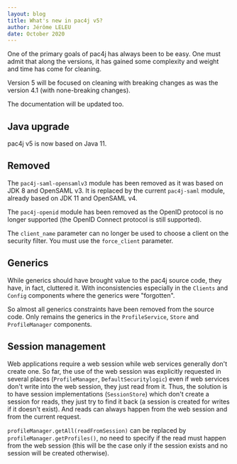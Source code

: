 ```yaml
---
layout: blog
title: What's new in pac4j v5?
author: Jérôme LELEU
date: October 2020
---
```


One of the primary goals of pac4j has always been to be easy. One must admit that along the versions, it has gained some complexity and weight and time has come for cleaning.

Version 5 will be focused on cleaning with breaking changes as was the version 4.1 (with none-breaking changes).

The documentation will be updated too.

## Java upgrade

pac4j v5 is now based on Java 11.

## Removed

The `pac4j-saml-opensamlv3` module has been removed as it was based on JDK 8 and OpenSAML v3. It is replaced by the current `pac4j-saml` module, already based on JDK 11 and OpenSAML v4.

The `pac4j-openid` module has been removed as the OpenID protocol is no longer supported (the OpenID Connect protocol is still supported).

The `client_name` parameter can no longer be used to choose a client on the security filter. You must use the `force_client` parameter.

## Generics

While generics should have brought value to the pac4j source code, they have, in fact, cluttered it.
With inconsistencies especially in the `Clients` and `Config` components where the generics were "forgotten".

So almost all generics constraints have been removed from the source code. Only remains the generics in the `ProfileService`, `Store` and `ProfileManager` components.

## Session management

Web applications require a web session while web services generally don't create one.
So far, the use of the web session was explicitly requested in several places (`ProfileManager`, `DefaultSecuritylogic`) even if web services don't write into the web session, they just read from it.
Thus, the solution is to have session implementations (`SessionStore`) which don't create a session for reads, they just try to find it back (a session is created for writes if it doesn't exist).
And reads can always happen from the web session and from the current request.

`profileManager.getAll(readFromSession)` can be replaced by `profileManager.getProfiles()`, no need to specify if the read must happen from the web session (this will be the case only if the session exists and no session will be created otherwise).
